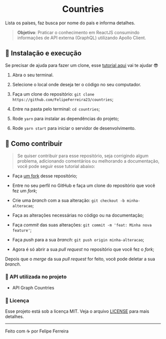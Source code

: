 <h1  align="center">Countries</h1>

Lista os países, faz busca por nome do país e informa detalhes.

> **Objetivo**: Praticar o conhecimento em ReactJS consumindo informações de API externa (GraphQL) utilizando Apollo Client.


## 🚀 Instalação e execução

Se precisar de ajuda para fazer um clone, esse [tutorial aqui](https://help.github.com/pt/github/creating-cloning-and-archiving-repositories/cloning-a-repository) vai te ajudar 😎

1. Abra o seu terminal.

2. Selecione o local onde deseja ter o código no seu computador.

3. Faça um clone do repositório: 
`git clone https://github.com/FelipeFerreira23/countries`;

4. Entre na pasta pelo terminal: `cd countries`;

5. Rode `yarn` para instalar as dependências do projeto;

6. Rode `yarn start` para iniciar o servidor de desenvolvimento.

## 🤔 Como contribuir

> Se quiser contribuir para esse repositório, seja corrigindo algum problema, adicionando comentários ou melhorando a documentação, você pode seguir esse tutorial abaixo:

- Faça [um fork](https://help.github.com/pt/github/getting-started-with-github/fork-a-repo) desse repositório;

- Entre no seu perfil no GitHub e faça um clone do repositório que você fez um *fork*;

- Crie uma *branch* com a sua alteração: `git checkout -b minha-alteracao`;

- Faça as alterações necessárias no código ou na documentação;

- Faça *commit* das suas alterações: `git commit -m 'feat: Minha nova feature'`;

- Faça *push* para a sua *branch*: `git push origin minha-alteracao`;

- Agora é só abrir a sua *pull request* no repositório que você fez o *fork*;

Depois que o *merge* da sua *pull request* for feito, você pode deletar a sua *branch*.

### :open_file_folder: API utilizada no projeto

- API Graph Countries

### :memo: Licença

Esse projeto está sob a licença MIT. Veja o arquivo [LICENSE](LICENSE.md) para mais detalhes.

---

Feito com ☕ por Felipe Ferreira
